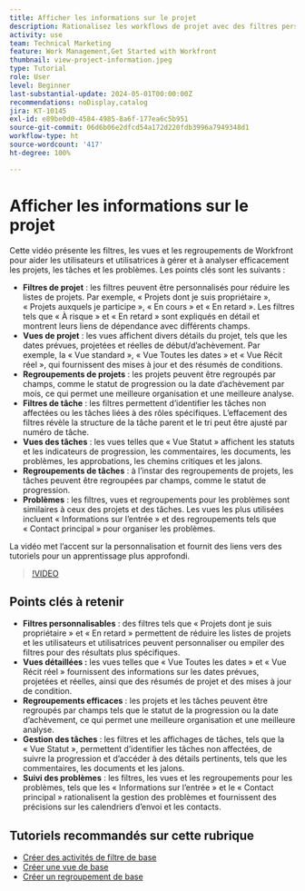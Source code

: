 ```yaml
---
title: Afficher les informations sur le projet
description: Rationalisez les workflows de projet avec des filtres personnalisables, des vues détaillées, des regroupements efficaces, des outils de gestion des tâches et des fonctionnalités de suivi des problèmes pour une organisation et une précision améliorées.
activity: use
team: Technical Marketing
feature: Work Management,Get Started with Workfront
thumbnail: view-project-information.jpeg
type: Tutorial
role: User
level: Beginner
last-substantial-update: 2024-05-01T00:00:00Z
recommendations: noDisplay,catalog
jira: KT-10145
exl-id: e89be0d0-4584-4985-8a6f-177ea6c5b951
source-git-commit: 06d6b06e2dfcd54a172d220fdb3996a7949348d1
workflow-type: ht
source-wordcount: '417'
ht-degree: 100%

---
```


# Afficher les informations sur le projet

Cette vidéo présente les filtres, les vues et les regroupements de Workfront pour aider les utilisateurs et utilisatrices à gérer et à analyser efficacement les projets, les tâches et les problèmes. Les points clés sont les suivants :

* **Filtres de projet** : les filtres peuvent être personnalisés pour réduire les listes de projets. Par exemple, « Projets dont je suis propriétaire », « Projets auxquels je participe », « En cours » et « En retard ». Les filtres tels que « À risque » et « En retard » sont expliqués en détail et montrent leurs liens de dépendance avec différents champs.
* **Vues de projet** : les vues affichent divers détails du projet, tels que les dates prévues, projetées et réelles de début/d’achèvement. Par exemple, la « Vue standard », « Vue Toutes les dates » et « Vue Récit réel », qui fournissent des mises à jour et des résumés de conditions.
* **Regroupements de projets** : les projets peuvent être regroupés par champs, comme le statut de progression ou la date d’achèvement par mois, ce qui permet une meilleure organisation et une meilleure analyse.
* **Filtres de tâche** : les filtres permettent d’identifier les tâches non affectées ou les tâches liées à des rôles spécifiques. L’effacement des filtres révèle la structure de la tâche parent et le tri peut être ajusté par numéro de tâche.
* **Vues des tâches** : les vues telles que « Vue Statut » affichent les statuts et les indicateurs de progression, les commentaires, les documents, les problèmes, les approbations, les chemins critiques et les jalons.
* **Regroupements de tâches** : à l’instar des regroupements de projets, les tâches peuvent être regroupées par champs, comme le statut de progression.
* **Problèmes** : les filtres, vues et regroupements pour les problèmes sont similaires à ceux des projets et des tâches. Les vues les plus utilisées incluent « Informations sur l’entrée » et des regroupements tels que « Contact principal » pour organiser les problèmes.

La vidéo met l’accent sur la personnalisation et fournit des liens vers des tutoriels pour un apprentissage plus approfondi.

>[!VIDEO](https://video.tv.adobe.com/v/3428815/?quality=12&learn=on&enablevpops)

## Points clés à retenir

* **Filtres personnalisables** : des filtres tels que « Projets dont je suis propriétaire » et « En retard » permettent de réduire les listes de projets et les utilisateurs et utilisatrices peuvent personnaliser ou empiler des filtres pour des résultats plus spécifiques.
* **Vues détaillées :** les vues telles que « Vue Toutes les dates » et « Vue Récit réel » fournissent des informations sur les dates prévues, projetées et réelles, ainsi que des résumés de projet et des mises à jour de condition.
* **Regroupements efficaces** : les projets et les tâches peuvent être regroupés par champs tels que le statut de la progression ou la date d’achèvement, ce qui permet une meilleure organisation et une meilleure analyse.
* **Gestion des tâches** : les filtres et les affichages de tâches, tels que la « Vue Statut », permettent d’identifier les tâches non affectées, de suivre la progression et d’accéder à des détails pertinents, tels que les commentaires, les documents et les jalons.
* **Suivi des problèmes** : les filtres, les vues et les regroupements pour les problèmes, tels que les « Informations sur l’entrée » et le « Contact principal » rationalisent la gestion des problèmes et fournissent des précisions sur les calendriers d’envoi et les contacts.




## Tutoriels recommandés sur cette rubrique

* [Créer des activités de filtre de base](/help/reporting/basic-reporting/create-a-basic-filter-activity.md)
* [Créer une vue de base](/help/reporting/basic-reporting/create-a-basic-view.md)
* [Créer un regroupement de base](/help/reporting/basic-reporting/create-a-basic-grouping.md)

